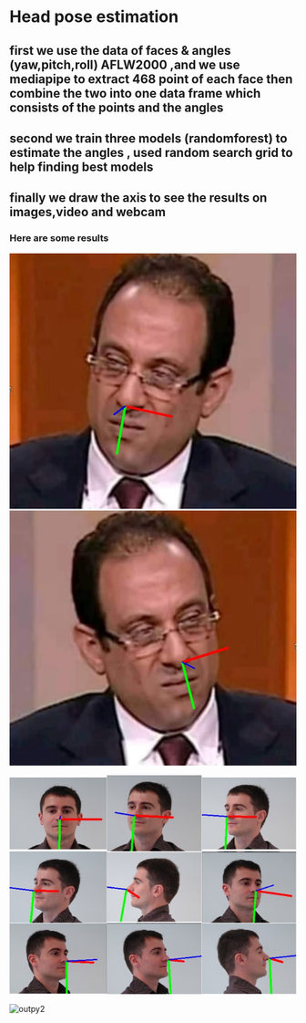 # Head pose estimation

## first we use the data of faces & angles (yaw,pitch,roll) AFLW2000 ,and we use mediapipe to extract 468 point of each face then combine the two into one data frame which  consists of the points and the angles

## second we train three models (randomforest) to estimate the angles , used random search grid to help finding best models

## finally we draw the axis to see the results on images,video and webcam

### Here are some results

![](./out1.jpg)  ![](./out2.jpg) 

![](./result.png)



![outpy2](https://user-images.githubusercontent.com/100991836/173254686-a929ffde-7159-44f3-a9fd-97ec00e6da42.gif)
